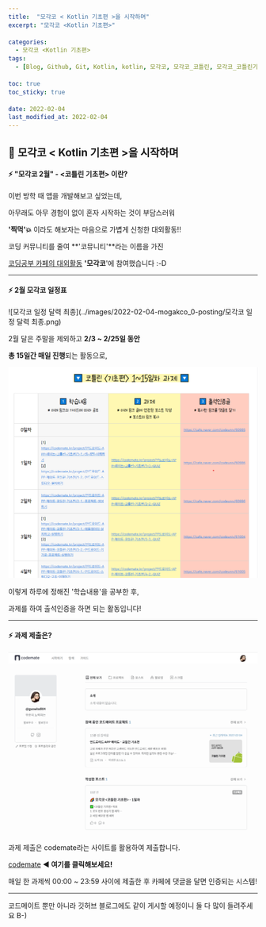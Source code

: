 ```yaml
---
title:  "모각코 < Kotlin 기초편 >을 시작하며"
excerpt: "모각코 <Kotlin 기초편>"

categories:
  - 모각코 <Kotlin 기초편>
tags:
  - [Blog, Github, Git, Kotlin, kotlin, 모각코, 모각코_코틀린, 모각코_코틀린기초편, 코뮤니티, 대외활동]

toc: true
toc_sticky: true

date: 2022-02-04
last_modified_at: 2022-02-04
---
```


## 🌈 모각코 < Kotlin 기초편 >을 시작하며

#### ⚡ "모각코 2월" - <코틀린 기초편> 이란?

이번 방학 때 앱을 개발해보고 싶었는데, 

아무래도 아무 경험이 없이 혼자 시작하는 것이 부담스러워 

**'찍먹'💥** 이라도 해보자는 마음으로 가볍게 신청한 대외활동!!

코딩 커뮤니티를 줄여 **'코뮤니티'**라는 이름을 가진 

<u>코딩공부 카페의 대외활동</u> **'모각코**'에 참여했습니다 :-D



------



#### ⚡ 2월 모각코 일정표

![모각코 일정 달력 최종](../images/2022-02-04-mogakco_0-posting/모각코 일정 달력 최종.png)

2월 달은 주말을 제외하고 **2/3 ~ 2/25일 동안** 

**총 15일간 매일 진행**되는 활동으로,



![모각코 과제](https://github.com/2hyunjinn/2hyunjinn.github.io/blob/master/images/2022-02-04-mogakco_0-posting/%EB%AA%A8%EA%B0%81%EC%BD%94%20%EA%B3%BC%EC%A0%9C.png?raw=true)



이렇게 하루에 정해진 '학습내용'을 공부한 후, 

과제를 하여 출석인증을 하면 되는 활동입니다!



----



#### ⚡ 과제 제출은?

![과제제출은](https://github.com/2hyunjinn/2hyunjinn.github.io/blob/master/images/2022-02-04-mogakco_0-posting/%EA%B3%BC%EC%A0%9C%EC%A0%9C%EC%B6%9C%EC%9D%80.png?raw=true)



과제 제출은 codemate라는 사이트를 활용하여 제출합니다.

[codemate](https://codemate.kr/@guswlsdl04) **◀ 여기를 클릭해보세요!**

매일 한 과제씩 00:00 ~ 23:59 사이에 제출한 후 카페에 댓글을 달면 인증되는 시스템!



-----



코드메이트 뿐만 아니라 깃허브 블로그에도 같이 게시할 예정이니 둘 다 많이 들려주세요 B-)

